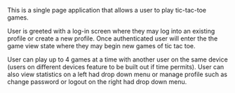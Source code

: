 This is a single page application that allows a user to play tic-tac-toe games.

User is greeted with a log-in screen where they may log into an existing profile or create a new profile. Once authenticated user will enter the the game view state where they may begin new games of tic tac toe.

User can play up to 4 games at a time with another user on the same device (users on different devices feature to be built out if time permits).  User can also view statistics on a left had drop down menu or manage profile such as change password or logout on the right had drop down menu.
